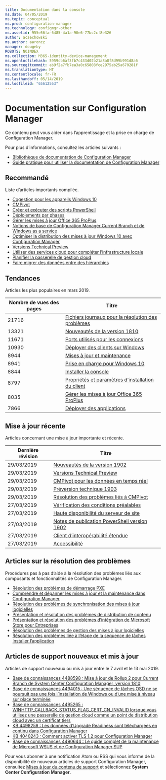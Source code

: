 ```yaml
---
title: Documentation dans la console
ms.date: 04/05/2019
ms.topic: conceptual
ms.prod: configuration-manager
ms.technology: configmgr-other
ms.assetid: 955e56fa-6485-4a1a-90e6-77bc2cf8e326
author: aczechowski
ms.author: aaroncz
manager: dougeby
ROBOTS: NOINDEX
ms.collection: M365-identity-device-management
ms.openlocfilehash: 5959cb6af3fb7c433d02b21a8a8f8d99b991d8a6
ms.sourcegitcommit: ab9f2a7fb7ea3a0c65808fce2975ab25a670281f
ms.translationtype: HT
ms.contentlocale: fr-FR
ms.lasthandoff: 05/14/2019
ms.locfileid: "65612563"
---
```

<!-- 
- Feature 1357546
- This page displays in-console, under the Community workspace, Documentation node. 
- Don't use any relative links; must be full https://docs.microsoft.com and language neutral
- Process: https://microsoft.sharepoint.com/teams/ConfigMgr/Documents/ContentPub/Data%20collection%20process%20for%20Feature%201357546%20In-console%20documentation.docx?web=1
-->

# <a name="configuration-manager-documentation"></a>Documentation sur Configuration Manager

Ce contenu peut vous aider dans l’apprentissage et la prise en charge de Configuration Manager.

Pour plus d’informations, consultez les articles suivants :

- [Bibliothèque de documentation de Configuration Manager](https://docs.microsoft.com/sccm)  
- [Guide pratique pour utiliser la documentation de Configuration Manager](https://docs.microsoft.com/sccm/core/understand/use-docs)

## <a name="recommended"></a>Recommandé

Liste d’articles importants compilée.

- [Cogestion pour les appareils Windows 10](https://docs.microsoft.com/sccm/comanage/overview)  
- [CMPivot](https://docs.microsoft.com/sccm/core/servers/manage/cmpivot)  
- [Créer et exécuter des scripts PowerShell](https://docs.microsoft.com/sccm/apps/deploy-use/create-deploy-scripts)  
- [Déploiements par phases](https://docs.microsoft.com/sccm/osd/deploy-use/create-phased-deployment-for-task-sequence)  
- [Gérer les mises à jour Office 365 ProPlus](https://docs.microsoft.com/sccm/sum/deploy-use/manage-office-365-proplus-updates)  
- [Notions de base de Configuration Manager Current Branch et de Windows as a service](https://docs.microsoft.com/sccm/core/understand/configuration-manager-and-windows-as-service)
- [Optimiser la distribution des mises à jour Windows 10 avec Configuration Manager](https://docs.microsoft.com/sccm/sum/deploy-use/optimize-windows-10-update-delivery)
- [Versions Technical Preview](https://docs.microsoft.com/sccm/core/get-started/technical-preview)
- [Utiliser des services cloud pour compléter l’infrastructure locale](https://docs.microsoft.com/sccm/core/understand/use-cloud-services)
- [Planifier la passerelle de gestion cloud](https://docs.microsoft.com/sccm/core/clients/manage/plan-cloud-management-gateway)
- [Faire migrer des données entre des hiérarchies](https://docs.microsoft.com/sccm/core/migration/migrate-data-between-hierarchies)

## <a name="trending"></a>Tendances

Articles les plus populaires en mars 2019.

| Nombre de vues des pages | Titre |
|------------|-------|
| 21716 | [Fichiers journaux pour la résolution des problèmes](https://docs.microsoft.com/sccm/core/plan-design/hierarchy/log-files)
| 13321 | [Nouveautés de la version 1810](https://docs.microsoft.com/sccm/core/plan-design/changes/whats-new-in-version-1810)
| 11671 | [Ports utilisés pour les connexions](https://docs.microsoft.com/sccm/core/plan-design/hierarchy/ports)
| 10930 | [Déployer des clients sur Windows](https://docs.microsoft.com/sccm/core/clients/deploy/deploy-clients-to-windows-computers)
| 8944 | [Mises à jour et maintenance](https://docs.microsoft.com/sccm/core/servers/manage/updates)
| 8941 | [Prise en charge pour Windows 10](https://docs.microsoft.com/sccm/core/plan-design/configs/support-for-windows-10)
| 8844 | [Installer la console](https://docs.microsoft.com/sccm/core/servers/deploy/install/install-consoles)
| 8797 | [Propriétés et paramètres d’installation du client](https://docs.microsoft.com/sccm/core/clients/deploy/about-client-installation-properties)
| 8035 | [Gérer les mises à jour Office 365 ProPlus](https://docs.microsoft.com/sccm/sum/deploy-use/manage-office-365-proplus-updates)
| 7866 | [Déployer des applications](https://docs.microsoft.com/sccm/apps/deploy-use/deploy-applications)

## <a name="recently-updated"></a>Mise à jour récente

Articles concernant une mise à jour importante et récente.

| Dernière révision | Titre |
|---------------|-------|
| 29/03/2019 | [Nouveautés de la version 1902](https://docs.microsoft.com/sccm/core/plan-design/changes/whats-new-in-version-1902)
| 29/03/2019 | [Versions Technical Preview](https://docs.microsoft.com/sccm/core/get-started/technical-preview)
| 29/03/2019 | [CMPivot pour les données en temps réel](https://docs.microsoft.com/sccm/core/servers/manage/cmpivot)
| 29/03/2019 | [Préversion technique 1903](https://docs.microsoft.com/sccm/core/get-started/2019/technical-preview-1903)
| 29/03/2019 | [Résolution des problèmes liés à CMPivot](https://docs.microsoft.com/sccm/core/servers/manage/cmpivot-tsg)
| 27/03/2019 | [Vérification des conditions préalables](https://docs.microsoft.com/sccm/core/servers/deploy/install/list-of-prerequisite-checks)
| 27/03/2019 | [Haute disponibilité du serveur de site](https://docs.microsoft.com/sccm/core/servers/deploy/configure/site-server-high-availability)
| 27/03/2019 | [Notes de publication PowerShell version 1902](https://docs.microsoft.com/powershell/sccm/1902-release-notes)
| 27/03/2019 | [Client d’interopérabilité étendue](https://docs.microsoft.com/sccm/core/understand/interoperability-client)
| 27/03/2019 | [Accessibilité](https://docs.microsoft.com/sccm/core/understand/accessibility-features)

## <a name="troubleshooting-articles"></a>Articles sur la résolution des problèmes

Procédures pas à pas d’aide à la résolution des problèmes liés aux composants et fonctionnalités de Configuration Manager.

- [Résolution des problèmes de démarrage PXE](https://support.microsoft.com/help/4468612)
- [Comprendre et dépanner les mises à jour et la maintenance dans Configuration Manager](https://support.microsoft.com/help/4490424)
- [Résolution des problèmes de synchronisation des mises à jour logicielles](https://support.microsoft.com/help/10059)
- [Présentation et résolution des problèmes de distribution de contenu](https://support.microsoft.com/help/4482728)
- [Présentation et résolution des problèmes d’intégration de Microsoft Store pour Entreprises](https://support.microsoft.com/help/4010214)
- [Résolution des problèmes de gestion des mises à jour logicielles](https://support.microsoft.com/help/10680)
- [Résolution des problèmes liée à l’étape de la séquence de tâches Installer l’application](https://support.microsoft.com/help/18408/)

## <a name="new-and-updated-support-articles"></a>Articles de support nouveaux et mis à jour

Articles de support nouveaux ou mis à jour entre le 7 avril et le 13 mai 2019.

- [Base de connaissances 4488598 : Mise à jour de Rollup 2 pour Current Branch de System Center Configuration Manager, version 1810](https://support.microsoft.com/help/4488598)
- [Base de connaissances 4494015 : Une séquence de tâches OSD ne se poursuit pas une fois l’installation de Windows ou d’une mise à niveau sur place terminée](https://support.microsoft.com/help/4494015)
- [Base de connaissances 4495265 : WINHTTP_CALLBACK_STATUS_FLAG_CERT_CN_INVALID lorsque vous utilisez une passerelle de gestion cloud comme un point de distribution cloud avec un certificat tiers](https://support.microsoft.com/help/4495265)
- [KB 4498259 : Les données d’Upgrade Readiness sont téléchargées en continu dans Configuration Manager](https://support.microsoft.com/help/4498259)
- [KB 4040243 : Comment activer TLS 1.2 pour Configuration Manager](https://support.microsoft.com/help/4040243)
- [Base de connaissances 4490644 : Le guide complet de la maintenance de Microsoft WSUS et de Configuration Manager SUP](https://support.microsoft.com/help/4490644)

Pour vous abonner à une notification Atom ou RSS qui vous informe de la disponibilité de nouveaux articles de support Configuration Manager, consultez [Mises à jour du contenu de support](https://support.microsoft.com/help/4089498/) et sélectionnez **System Center Configuration Manager**.  

